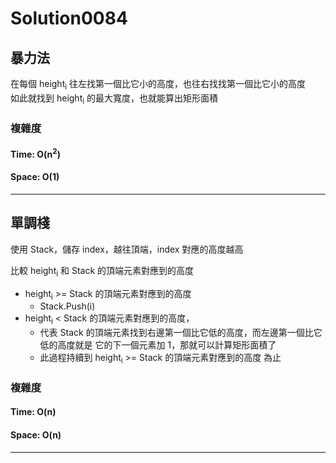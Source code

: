 # Solution0084

## 暴力法

在每個 height<sub>i</sub> 往左找第一個比它小的高度，也往右找找第一個比它小的高度  
如此就找到 height<sub>i</sub> 的最大寬度，也就能算出矩形面積  

### 複雜度

#### Time: O(n<sup>2</sup>)

#### Space: O(1)

---

## 單調棧

使用 Stack，儲存 index，越往頂端，index 對應的高度越高  

比較 height<sub>i</sub> 和 Stack 的頂端元素對應到的高度
- height<sub>i</sub> >= Stack 的頂端元素對應到的高度
  - Stack.Push(i)  
- height<sub>i</sub> < Stack 的頂端元素對應到的高度，
  - 代表 Stack 的頂端元素找到右邊第一個比它低的高度，而左邊第一個比它低的高度就是 它的下一個元素加 1，那就可以計算矩形面積了
  - 此過程持續到 height<sub>i</sub> >= Stack 的頂端元素對應到的高度 為止

### 複雜度

#### Time: O(n)

#### Space: O(n)

---